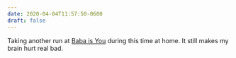 ```yaml
---
date: 2020-04-04T11:57:50-0600
draft: false
---
```




Taking another run at [Baba is You](https://www.hempuli.com/baba/) during this time at home. It still makes my brain hurt real bad.



